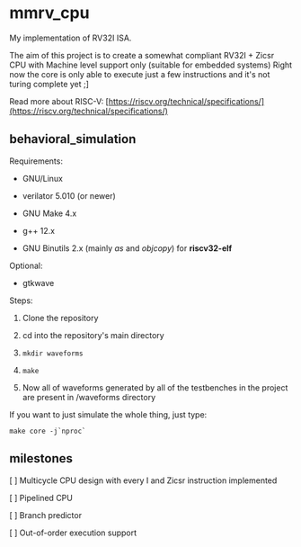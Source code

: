 # mmrv\_cpu

My implementation of RV32I ISA.

The aim of this project is to create a somewhat compliant RV32I + Zicsr CPU with Machine level support only (suitable for embedded systems)
Right now the core is only able to execute just a few instructions and it's not turing complete yet ;]

Read more about RISC-V: [https://riscv.org/technical/specifications/](https://riscv.org/technical/specifications/)

## behavioral\_simulation

Requirements:

* GNU/Linux

* verilator 5.010 (or newer)

* GNU Make 4.x

* g++ 12.x

* GNU Binutils 2.x (mainly *as* and *objcopy*) for **riscv32-elf**

Optional:

* gtkwave


Steps:


1. Clone the repository

2. cd into the repository's main directory

3. ``mkdir waveforms``

4. ``make``

5. Now all of waveforms generated by all of the testbenches in the project are present in /waveforms directory

If you want to just simulate the whole thing, just type:

```
make core -j`nproc`
```

## milestones

[ ] Multicycle CPU design with every I and Zicsr instruction implemented

[ ] Pipelined CPU

[ ] Branch predictor

[ ] Out-of-order execution support

